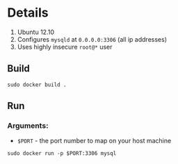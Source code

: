 # Details

  1. Ubuntu 12.10
  2. Configures `mysqld` at `0.0.0.0:3306` (all ip addresses)
  3. Uses highly insecure `root@*` user

## Build

```
sudo docker build .
```

## Run

### Arguments:

  * `$PORT` - the port number to map on your host machine

```
sudo docker run -p $PORT:3306 mysql
```
